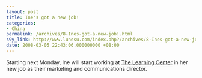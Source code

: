 ```yaml
---
layout: post
title: Ine's got a new job!
categories:
- China
permalink: /archives/8-Ines-got-a-new-job!.html
s9y_link: http://www.lunesu.com/index.php?/archives/8-Ines-got-a-new-job!.html
date: 2008-03-05 22:43:06.000000000 +08:00
---
```

Starting next Monday, Ine will start working at <a href="http://www.thelearningcenter.cn/" title="The Learning Center site">The Learning Center</a> in her new job as their marketing and communications director.

